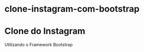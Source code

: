 # clone-instagram-com-bootstrap

<h1>Clone do Instagram</h1>
<p>Utilizando o Framework Bootstrap</p>
